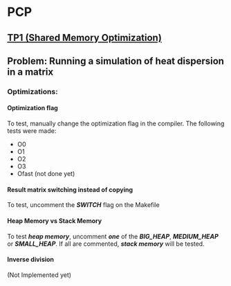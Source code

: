 # PCP 
## [TP1 (Shared Memory Optimization)](TP1/)
## Problem: Running a simulation of heat dispersion in a matrix
### Optimizations:
#### Optimization flag
To test, manually change the optimization flag in the compiler.
The following tests were made:
- O0
- O1
- O2
- O3
- Ofast (not done yet)

#### Result matrix switching instead of copying
To test, uncomment the ***SWITCH*** flag on the Makefile

#### Heap Memory vs Stack Memory
To test ***heap memory***, uncomment ***one*** of the ***BIG_HEAP***, ***MEDIUM_HEAP*** or ***SMALL_HEAP***.
If all are commented, ***stack memory*** will be tested.

#### Inverse division
(Not Implemented yet)